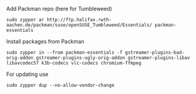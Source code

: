 Add Packman repo (here for Tumbleweed)
```
sudo zypper ar http://ftp.halifax.rwth-aachen.de/packman/suse/openSUSE_Tumbleweed/Essentials/ packman-essentials
```
Install packages from Packman
```
sudo zypper in --from packman-essentials -f gstreamer-plugins-bad-orig-addon gstreamer-plugins-ugly-orig-addon gstreamer-plugins-libav libavcodec57 k3b-codecs vlc-codecs chromium-ffmpeg
```
For updating use
```
sudo zypper dup --no-allow-vendor-change
```
